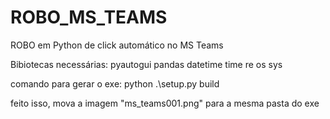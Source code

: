 # ROBO_MS_TEAMS
 ROBO em Python de click automático no MS Teams

Bibiotecas necessárias:
pyautogui
pandas
datetime
time
re
os
sys

comando para gerar o exe:
python .\setup.py build

feito isso, mova a imagem "ms_teams001.png" para a mesma pasta do exe